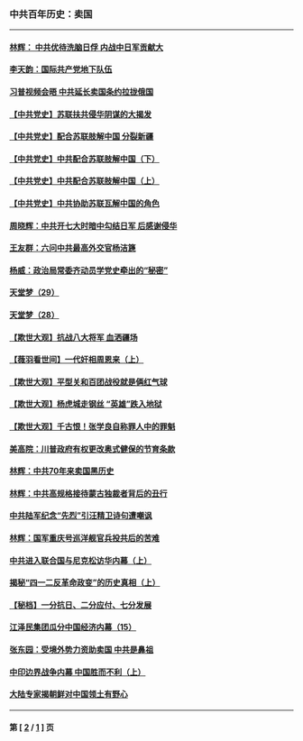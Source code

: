 ### 中共百年历史：卖国
---
#### [林辉： 中共优待洗脑日俘 内战中日军贡献大](../../pages/nf1176117/n13624644.md?01240430) 
#### [李天韵：国际共产党地下队伍](../../pages/nf1176117/n13611808.md?01240430) 
#### [习普视频会晤 中共延长卖国条约拉拢俄国](../../pages/nf1176117/n13060971.md?01240430) 
#### [【中共党史】苏联扶共侵华阴谋的大揭发](../../pages/nf1176117/n13056050.md?01240430) 
#### [【中共党史】配合苏联肢解中国 分裂新疆](../../pages/nf1176117/n13040700.md?01240430) 
#### [【中共党史】中共配合苏联肢解中国（下）](../../pages/nf1176117/n13035660.md?01240430) 
#### [【中共党史】中共配合苏联肢解中国（上）](../../pages/nf1176117/n13030262.md?01240430) 
#### [【中共党史】中共协助苏联瓦解中国的角色](../../pages/nf1176117/n13018109.md?01240430) 
#### [周晓辉：中共开七大时暗中勾结日军 后感谢侵华](../../pages/nf1176117/n12921960.md?01240430) 
#### [王友群：六问中共最高外交官杨洁篪](../../pages/nf1176117/n12836495.md?01240430) 
#### [杨威：政治局常委齐动员学党史牵出的“秘密”](../../pages/nf1176117/n12764642.md?01240430) 
#### [天堂梦（29）](../../pages/nf1176117/n12408465.md?01240430) 
#### [天堂梦（28）](../../pages/nf1176117/n12408309.md?01240430) 
#### [【欺世大观】抗战八大将军 血洒疆场](../../pages/nf1176117/n12357044.md?01240430) 
#### [【薇羽看世间】一代奸相周恩来（上）](../../pages/nf1176117/n12401109.md?01240430) 
#### [【欺世大观】平型关和百团战役就是俩红气球](../../pages/nf1176117/n12359157.md?01240430) 
#### [【欺世大观】杨虎城走钢丝 “英雄”跌入地狱](../../pages/nf1176117/n12358840.md?01240430) 
#### [【欺世大观】千古恨！张学良自称罪人中的罪魁](../../pages/nf1176117/n12358629.md?01240430) 
#### [美高院：川普政府有权更改奥式健保的节育条款](../../pages/nf1176117/n12242171.md?01240430) 
#### [林辉：中共70年来卖国黑历史](../../pages/nf1176117/n11552181.md?01240430) 
#### [林辉：中共高规格接待蒙古独裁者背后的丑行](../../pages/nf1176117/n11225005.md?01240430) 
#### [中共陆军纪念“先烈”引汪精卫诗句遭嘲讽](../../pages/nf1176117/n11153345.md?01240430) 
#### [林辉：国军重庆号巡洋舰官兵投共后的苦难](../../pages/nf1176117/n10997801.md?01240430) 
#### [中共进入联合国与尼克松访华内幕（上）](../../pages/nf1176117/n10138788.md?01240430) 
#### [揭秘“四一二反革命政变”的历史真相（上）](../../pages/nf1176117/n9996650.md?01240430) 
#### [【秘档】一分抗日、二分应付、七分发展](../../pages/nf1176117/n9331484.md?01240430) 
#### [江泽民集团瓜分中国经济内幕（15）](../../pages/nf1176117/n9268584.md?01240430) 
#### [张东园：受境外势力资助卖国 中共是鼻祖](../../pages/nf1176117/n9272480.md?01240430) 
#### [中印边界战争内幕 中国胜而不利（上）](../../pages/nf1176117/n9252458.md?01240430) 
#### [大陆专家揭朝鲜对中国领土有野心](../../pages/nf1176117/n9074056.md?01240430) 

---
#### 第 [ [2](./2.md?01240430) / [1](./1.md?01240430) ] 页

